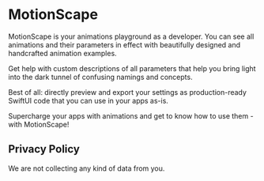 # MotionScape

MotionScape is your animations playground as a developer. You can see all animations and their parameters in effect with beautifully designed and handcrafted animation examples.

Get help with custom descriptions of all parameters that help you bring light into the dark tunnel of confusing namings and concepts.

Best of all: directly preview and export your settings as production-ready SwiftUI code that you can use in your apps as-is.

Supercharge your apps with animations and get to know how to use them - with MotionScape!

<section id="#privacy">

## Privacy Policy

We are not collecting any kind of data from you.

</section>
